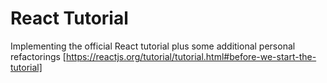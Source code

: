 # React Tutorial

Implementing the official React tutorial plus some additional personal refactorings
[https://reactjs.org/tutorial/tutorial.html#before-we-start-the-tutorial]